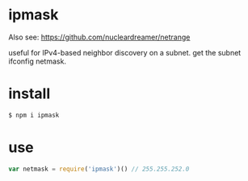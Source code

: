 # ipmask

Also see: https://github.com/nucleardreamer/netrange

useful for IPv4-based neighbor discovery on a subnet. get the subnet ifconfig
netmask.

# install
```bash
$ npm i ipmask
```

#  use
```js
var netmask = require('ipmask')() // 255.255.252.0
```
